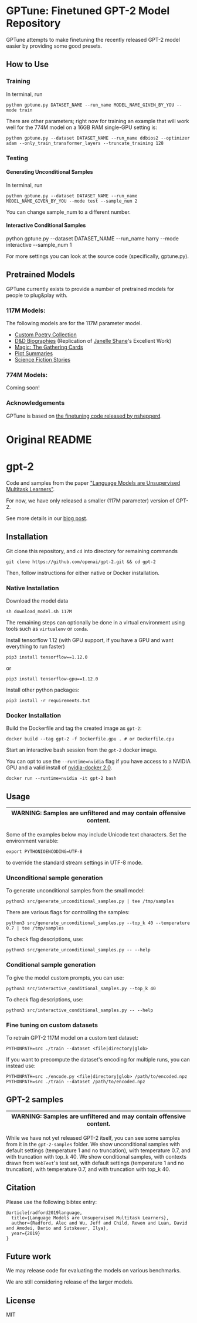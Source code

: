 # GPTune: Finetuned GPT-2 Model Repository

GPTune attempts to make finetuning the recently released GPT-2 model easier by providing some good presets.

## How to Use

### Training

In terminal, run
```
python gptune.py DATASET_NAME --run_name MODEL_NAME_GIVEN_BY_YOU --mode train
```

There are other parameters; right now for training an example that will work well for the 774M model on a 16GB RAM single-GPU setting is:

```
python gptune.py --dataset DATASET_NAME --run_name ddbios2 --optimizer adam --only_train_transformer_layers --truncate_training 128
```

### Testing

#### Generating Unconditional Samples

In terminal, run
```
python gptune.py --dataset DATASET_NAME --run_name MODEL_NAME_GIVEN_BY_YOU --mode test --sample_num 2
```

You can change sample_num to a different number.

#### Interactive Conditional Samples

python gptune.py --dataset DATASET_NAME --run_name harry --mode interactive --sample_num 1

For more settings you can look at the source code (specifically, gptune.py).

## Pretrained Models

GPTune currently exists to provide a number of pretrained models for people to plug&play with.

### 117M Models:

The following models are for the 117M parameter model.

* [Custom Poetry Collection](https://drive.google.com/file/d/1w3fNoQJcJCVlouxQbTpef2IKNdi7BpgF/view?usp=sharing)
* [D&D Biographies](https://drive.google.com/file/d/1qBxIX_V3uXoTY24BLJHlqSpk2m3mgLzd/view?usp=sharing) (Replication of [Janelle Shane](https://twitter.com/JanelleCShane)'s Excellent Work)
* [Magic: The Gathering Cards](https://drive.google.com/file/d/1HP5DssYWR_9Io2yLdP6Qm1PtNwteFJp3/view?usp=sharing)
* [Plot Summaries](https://drive.google.com/file/d/1U8tf76BvUbXv2vAelG3qKOEwTPhyVmkd/view?usp=sharing)
* [Science Fiction Stories](https://drive.google.com/file/d/1mfmEoTW1b-Wo7r6EmcGTCRb-3Wp6QMN4/view?usp=sharing)

### 774M Models:

Coming soon!

### Acknowledgements

GPTune is based on [the finetuning code released by nshepperd](https://github.com/nshepperd/gpt-2/tree/finetuning).

# Original README

# gpt-2

Code and samples from the paper ["Language Models are Unsupervised Multitask Learners"](https://d4mucfpksywv.cloudfront.net/better-language-models/language-models.pdf).

For now, we have only released a smaller (117M parameter) version of GPT-2.

See more details in our [blog post](https://blog.openai.com/better-language-models/).

## Installation

Git clone this repository, and `cd` into directory for remaining commands
```
git clone https://github.com/openai/gpt-2.git && cd gpt-2
```

Then, follow instructions for either native or Docker installation.

### Native Installation

Download the model data
```
sh download_model.sh 117M
```

The remaining steps can optionally be done in a virtual environment using tools such as `virtualenv` or `conda`.

Install tensorflow 1.12 (with GPU support, if you have a GPU and want everything to run faster)
```
pip3 install tensorflow==1.12.0
```
or
```
pip3 install tensorflow-gpu==1.12.0
```

Install other python packages:
```
pip3 install -r requirements.txt
```

### Docker Installation

Build the Dockerfile and tag the created image as `gpt-2`:
```
docker build --tag gpt-2 -f Dockerfile.gpu . # or Dockerfile.cpu
```

Start an interactive bash session from the `gpt-2` docker image.

You can opt to use the `--runtime=nvidia` flag if you have access to a NVIDIA GPU
and a valid install of [nvidia-docker 2.0](https://github.com/nvidia/nvidia-docker/wiki/Installation-(version-2.0)).
```
docker run --runtime=nvidia -it gpt-2 bash
```

## Usage

| WARNING: Samples are unfiltered and may contain offensive content. |
| --- |

Some of the examples below may include Unicode text characters. Set the environment variable:
```
export PYTHONIOENCODING=UTF-8
```
to override the standard stream settings in UTF-8 mode.

### Unconditional sample generation

To generate unconditional samples from the small model:
```
python3 src/generate_unconditional_samples.py | tee /tmp/samples
```
There are various flags for controlling the samples:
```
python3 src/generate_unconditional_samples.py --top_k 40 --temperature 0.7 | tee /tmp/samples
```

To check flag descriptions, use:
```
python3 src/generate_unconditional_samples.py -- --help
```

### Conditional sample generation

To give the model custom prompts, you can use:
```
python3 src/interactive_conditional_samples.py --top_k 40
```

To check flag descriptions, use:
```
python3 src/interactive_conditional_samples.py -- --help
```

### Fine tuning on custom datasets

To retrain GPT-2 117M model on a custom text dataset:

```
PYTHONPATH=src ./train --dataset <file|directory|glob>
```

If you want to precompute the dataset's encoding for multiple runs, you can instead use:

```
PYTHONPATH=src ./encode.py <file|directory|glob> /path/to/encoded.npz
PYTHONPATH=src ./train --dataset /path/to/encoded.npz
```

## GPT-2 samples

| WARNING: Samples are unfiltered and may contain offensive content. |
| --- |

While we have not yet released GPT-2 itself, you can see some samples from it in the `gpt-2-samples` folder.
We show unconditional samples with default settings (temperature 1 and no truncation), with temperature 0.7, and with truncation with top_k 40.
We show conditional samples, with contexts drawn from `WebText`'s test set, with default settings (temperature 1 and no truncation), with temperature 0.7, and with truncation with top_k 40.

## Citation

Please use the following bibtex entry:
```
@article{radford2019language,
  title={Language Models are Unsupervised Multitask Learners},
  author={Radford, Alec and Wu, Jeff and Child, Rewon and Luan, David and Amodei, Dario and Sutskever, Ilya},
  year={2019}
}
```

## Future work

We may release code for evaluating the models on various benchmarks.

We are still considering release of the larger models.

## License

MIT
